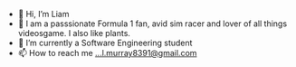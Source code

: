 - 👋 Hi, I’m Liam
- 👀 I am a passsionate Formula 1 fan, avid sim racer and lover of all things videosgame. I also like plants.
- 🌱 I’m currently a Software Engineering student
- 📫 How to reach me ...l.murray8391@gmail.com

<!---
LiamMurray433/LiamMurray433 is a ✨ special ✨ repository because its `README.md` (this file) appears on your GitHub profile.
You can click the Preview link to take a look at your changes.
--->
